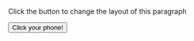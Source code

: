 <!DOCTYPE html>
<html>
<body>

<p id="demo">Click the button to change the layout of this paragraph</p>

<button onclick="myFunction()">Click your phone!</button>

<script>
function myFunction() {
  let x = document.getElementById("demo");
  x.style.fontSize = "25px"; 
  x.style.color = "red"; 
}
</script>

</body>
</html>
